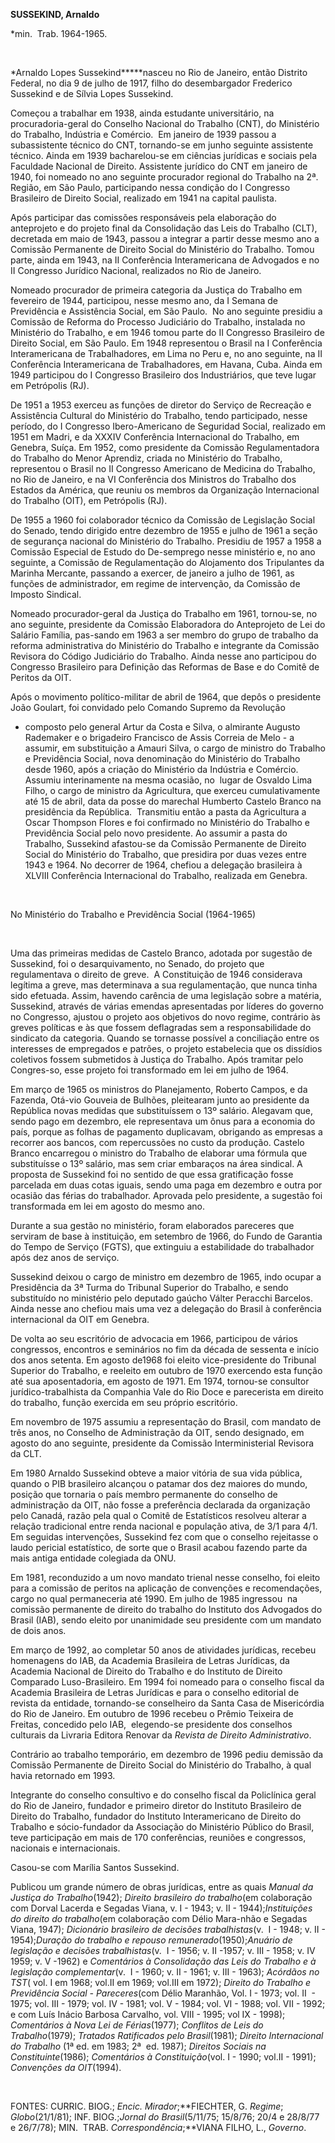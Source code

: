 **SUSSEKIND, Arnaldo**

\*min.  Trab. 1964-1965.

 

*Arnaldo Lopes Sussekind*****nasceu no Rio de Janeiro, então Distrito
Federal, no dia 9 de julho de 1917, filho do desembargador Frederico
Sussekind e de Sílvia Lopes Sussekind.

Começou a trabalhar em 1938, ainda estudante universitário, na
procuradoria-geral do Conselho Nacional do Trabalho (CNT), do Ministério
do Trabalho, Indústria e Comércio.  Em janeiro de 1939 passou a
subassistente técnico do CNT, tornando-se em junho seguinte assistente
técnico. Ainda em 1939 bacharelou-se em ciências jurídicas e sociais
pela Faculdade Nacional de Direito. Assistente jurídico do CNT em
janeiro de 1940, foi nomeado no ano seguinte procurador regional do
Trabalho na 2ª. Região, em São Paulo, participando nessa condição do I
Congresso Brasileiro de Direito Social, realizado em 1941 na capital
paulista.

Após participar das comissões responsáveis pela elaboração do
anteprojeto e do projeto final da Consolidação das Leis do Trabalho
(CLT), decretada em maio de 1943, passou a integrar a partir desse mesmo
ano a Comissão Permanente de Direito Social do Ministério do Trabalho.
Tomou parte, ainda em 1943, na II Conferência Interamericana de
Advogados e no II Congresso Jurídico Nacional, realizados no Rio de
Janeiro.

Nomeado procurador de primeira categoria da Justiça do Trabalho em
fevereiro de 1944, participou, nesse mesmo ano, da I Semana de
Previdência e Assistência Social, em São Paulo.  No ano seguinte
presidiu a Comissão de Reforma do Processo Judiciário do Trabalho,
instalada no Ministério do Trabalho, e em 1946 tomou parte do II
Congresso Brasileiro de Direito Social, em São Paulo. Em 1948
representou o Brasil na I Conferência Interamericana de Trabalhadores,
em Lima no Peru e, no ano seguinte, na II Conferência Interamericana de
Trabalhadores, em Havana, Cuba. Ainda em 1949 participou do I Congresso
Brasileiro dos Industriários, que teve lugar em Petrópolis (RJ).

De 1951 a 1953 exerceu as funções de diretor do Serviço de Recreação e
Assistência Cultural do Ministério do Trabalho, tendo participado, nesse
período, do I Congresso Ibero-Americano de Seguridad Social, realizado
em 1951 em Madri, e da XXXIV Conferência Internacional do Trabalho, em
Genebra, Suíça. Em 1952, como presidente da Comissão Regulamentadora do
Trabalho do Menor Aprendiz, criada no Ministério do Trabalho,
representou o Brasil no II Congresso Americano de Medicina do Trabalho,
no Rio de Janeiro, e na VI Conferência dos Ministros do Trabalho dos
Estados da América, que reuniu os membros da Organização Internacional
do Trabalho (OIT), em Petrópolis (RJ).

De 1955 a 1960 foi colaborador técnico da Comissão de Legislação Social
do Senado, tendo dirigido entre dezembro de 1955 e julho de 1961 a seção
de segurança nacional do Ministério do Trabalho. Presidiu de 1957 a 1958
a Comissão Especial de Estudo do De-semprego nesse ministério e, no ano
seguinte, a Comissão de Regulamentação do Alojamento dos Tripulantes da
Marinha Mercante, passando a exercer, de janeiro a julho de 1961, as
funções de administrador, em regime de intervenção, da Comissão de
Imposto Sindical.

Nomeado procurador-geral da Justiça do Trabalho em 1961, tornou-se, no
ano seguinte, presidente da Comissão Elaboradora do Anteprojeto de Lei
do Salário Família, pas-sando em 1963 a ser membro do grupo de trabalho
da reforma administrativa do Ministério do Trabalho e integrante da
Comissão Revisora do Código Judiciário do Trabalho. Ainda nesse ano
participou do Congresso Brasileiro para Definição das Reformas de Base e
do Comitê de Peritos da OIT.

Após o movimento político-militar de abril de 1964, que depôs o
presidente João Goulart, foi convidado pelo Comando Supremo da Revolução
- composto pelo general Artur da Costa e Silva, o almirante Augusto
Rademaker e o brigadeiro Francisco de Assis Correia de Melo - a assumir,
em substituição a Amauri Silva, o cargo de ministro do Trabalho e
Previdência Social, nova denominação do Ministério do Trabalho desde
1960, após a criação do Ministério da Indústria e Comércio. Assumiu
interinamente na mesma ocasião, no  lugar de Osvaldo Lima Filho, o cargo
de ministro da Agricultura, que exerceu cumulativamente até 15 de abril,
data da posse do marechal Humberto Castelo Branco na presidência da
República.  Transmitiu então a pasta da Agricultura a Oscar Thompson
Flores e foi confirmado no Ministério do Trabalho e Previdência Social
pelo novo presidente. Ao assumir a pasta do Trabalho, Sussekind
afastou-se da Comissão Permanente de Direito Social do Ministério do
Trabalho, que presidira por duas vezes entre 1943 e 1964. No decorrer de
1964, chefiou a delegação brasileira à XLVIII Conferência Internacional
do Trabalho, realizada em Genebra.

 

No Ministério do Trabalho e Previdência Social (1964-1965)

 

Uma das primeiras medidas de Castelo Branco, adotada por sugestão de
Sussekind, foi o desarquivamento, no Senado, do projeto que
regulamentava o direito de greve.  A Constituição de 1946 considerava
legítima a greve, mas determinava a sua regulamentação, que nunca tinha
sido efetuada. Assim, havendo carência de uma legislação sobre a
matéria, Sussekind, através de várias emendas apresentadas por líderes
do governo no Congresso, ajustou o projeto aos objetivos do novo regime,
contrário às greves políticas e às que fossem deflagradas sem a
responsabilidade do sindicato da categoria. Quando se tornasse possível
a conciliação entre os interesses de empregados e patrões, o projeto
estabelecia que os dissídios coletivos fossem submetidos à Justiça do
Trabalho. Após tramitar pelo Congres-so, esse projeto foi transformado
em lei em julho de 1964.

Em março de 1965 os ministros do Planejamento, Roberto Campos, e da
Fazenda, Otá-vio Gouveia de Bulhões, pleitearam junto ao presidente da
República novas medidas que substituíssem o 13º salário. Alegavam que,
sendo pago em dezembro, ele representava um ônus para a economia do
país, porque as folhas de pagamento duplicavam, obrigando as empresas a
recorrer aos bancos, com repercussões no custo da produção. Castelo
Branco encarregou o ministro do Trabalho de elaborar uma fórmula que
substituísse o 13º salário, mas sem criar embaraços na área sindical. A
proposta de Sussekind foi no sentido de que essa gratificação fosse
parcelada em duas cotas iguais, sendo uma paga em dezembro e outra por
ocasião das férias do trabalhador. Aprovada pelo presidente, a sugestão
foi transformada em lei em agosto do mesmo ano.

Durante a sua gestão no ministério, foram elaborados pareceres que
serviram de base à instituição, em setembro de 1966, do Fundo de
Garantia do Tempo de Serviço (FGTS), que extinguiu a estabilidade do
trabalhador após dez anos de serviço.

Sussekind deixou o cargo de ministro em dezembro de 1965, indo ocupar a
Presidência da 3ª Turma do Tribunal Superior do Trabalho, e sendo
substituído no ministério pelo deputado gaúcho Válter Peracchi Barcelos.
Ainda nesse ano chefiou mais uma vez a delegação do Brasil à conferência
internacional da OIT em Genebra.

De volta ao seu escritório de advocacia em 1966, participou de vários
congressos, encontros e seminários no fim da década de sessenta e início
dos anos setenta. Em agosto de1968 foi eleito vice-presidente do
Tribunal Superior do Trabalho, e reeleito em outubro de 1970 exercendo
esta função até sua aposentadoria, em agosto de 1971. Em 1974, tornou-se
consultor jurídico-trabalhista da Companhia Vale do Rio Doce e
parecerista em direito do trabalho, função exercida em seu próprio
escritório.

Em novembro de 1975 assumiu a representação do Brasil, com mandato de
três anos, no Conselho de Administração da OIT, sendo designado, em
agosto do ano seguinte, presidente da Comissão Interministerial Revisora
da CLT.

Em 1980 Arnaldo Sussekind obteve a maior vitória de sua vida pública,
quando o PIB brasileiro alcançou o patamar dos dez maiores do mundo,
posição que tornaria o país membro permanente do conselho de
administração da OIT, não fosse a preferência declarada da organização
pelo Canadá, razão pela qual o Comitê de Estatísticos resolveu alterar a
relação tradicional entre renda nacional e população ativa, de 3/1 para
4/1. Em seguidas intervenções, Sussekind fez com que o conselho
rejeitasse o laudo pericial estatístico, de sorte que o Brasil acabou
fazendo parte da mais antiga entidade colegiada da ONU.

Em 1981, reconduzido a um novo mandato trienal nesse conselho, foi
eleito para a comissão de peritos na aplicação de convenções e
recomendações, cargo no qual permaneceria até 1990. Em julho de 1985
ingressou  na comissão permanente de direito do trabalho do Instituto
dos Advogados do Brasil (IAB), sendo eleito por unanimidade seu
presidente com um mandato de dois anos.

Em março de 1992, ao completar 50 anos de atividades jurídicas, recebeu
homenagens do IAB, da Academia Brasileira de Letras Jurídicas, da
Academia Nacional de Direito do Trabalho e do Instituto de Direito
Comparado Luso-Brasileiro. Em 1994 foi nomeado para o conselho fiscal da
Academia Brasileira de Letras Jurídicas e para o conselho editorial de
revista da entidade, tornando-se conselheiro da Santa Casa de
Misericórdia do Rio de Janeiro. Em outubro de 1996 recebeu o Prêmio
Teixeira de Freitas, concedido pelo IAB,  elegendo-se presidente dos
conselhos culturais da Livraria Editora Renovar da *Revista de Direito
Administrativo*.

Contrário ao trabalho temporário, em dezembro de 1996 pediu demissão da
Comissão Permanente de Direito Social do Ministério do Trabalho, à qual
havia retornado em 1993.

Integrante do conselho consultivo e do conselho fiscal da Policlínica
geral do Rio de Janeiro, fundador e primeiro diretor do Instituto
Brasileiro de Direito do Trabalho, fundador do Instituto Interamericano
de Direito do Trabalho e sócio-fundador da Associação do Ministério
Público do Brasil, teve participação em mais de 170 conferências,
reuniões e congressos, nacionais e internacionais.

Casou-se com Marília Santos Sussekind.

Publicou um grande número de obras jurídicas, entre as quais *Manual da
Justiça do Trabalho*(1942); *Direito brasileiro do trabalho*(em
colaboração com Dorval Lacerda e Segadas Viana, v. I - 1943; v. II -
1944);*Instituições do direito* *do trabalho*(em colaboração com Délio
Mara-nhão e Segadas Viana, 1947); *Dicionário brasileiro de decisões
trabalhistas*(v.  I - 1948; v. II - 1954);*Duração do trabalho e
repouso* *remunerado*(1950);*Anuário de legislação e* *decisões
trabalhistas*(v.  I - 1956; v. II -1957; v. III - 1958; v. IV 1959; v. V
-1962) e *Comentários à Consolidação das Leis* *do Trabalho e à
legislação complementar*(v.  I - 1960; v. II - 1961; v. III - 1963);
*Acórdãos no TST*( vol. I em 1968; vol.II em 1969; vol.III em 1972);
*Direito do Trabalho e Previdência Social - Pareceres*(com Délio
Maranhão, Vol. I - 1973; vol. II  - 1975; vol. III - 1979; vol. IV -
1981; vol. V - 1984; vol. VI - 1988; vol. VII - 1992; e com Luís Inácio
Barbosa Carvalho, vol. VIII - 1995; vol IX - 1998); *Comentários à Nova
Lei de Férias*(1977); *Conflitos de Leis do Trabalho*(1979); *Tratados
Ratificados pelo Brasil*(1981); *Direito Internacional do Trabalho* (1ª
ed. em 1983; 2ª  ed. 1987); *Direitos Sociais na Constituinte*(1986);
*Comentários à Constituição*(vol. I - 1990; vol.II - 1991); *Convenções
da OIT*(1994).

 

FONTES: CURRIC. BIOG.; *Encic. Mirador*;**FIECHTER, G. *Regime*;
*Globo*(21/1/81); INF. BIOG.;*Jornal do Brasil*(5/11/75; 15/8/76; 20/4 e
28/8/77 e 26/7/78); MIN.  TRAB. *Correspondência*;**VIANA FILHO, L.,
*Governo*.
